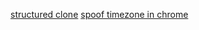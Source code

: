 [structured clone](https://developer.mozilla.org/en-US/docs/Web/API/structuredClone)
[spoof timezone in chrome](https://dev.to/aileenr/how-to-spoof-your-timezone-in-google-chrome-48ch)
